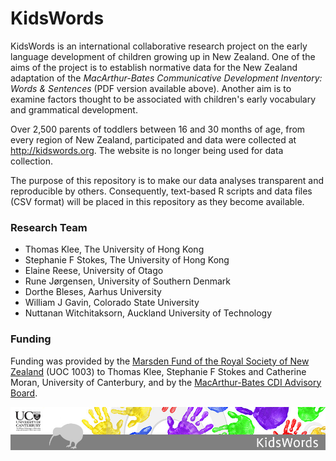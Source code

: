 # KidsWords

KidsWords is an international collaborative research project on the early language development of children growing up in New Zealand. 
One of the aims of the project is to establish normative data for the New Zealand adaptation of the
*MacArthur-Bates Communicative Development Inventory: Words & Sentences* (PDF version available above). Another aim is to examine factors thought to be associated with children's early vocabulary and grammatical development.

Over 2,500 parents of toddlers between 16 and 30 months of age, from every region of New Zealand, participated and data were collected at http://kidswords.org. The website is no longer being used for data collection. 

The purpose of this repository is to make our data analyses transparent and reproducible by others. Consequently, text-based R scripts and data files (CSV format) will be placed in this repository as they become available.

### Research Team

* Thomas Klee, The University of Hong Kong
* Stephanie F Stokes, The University of Hong Kong
* Elaine Reese, University of Otago
* Rune Jørgensen, University of Southern Denmark
* Dorthe Bleses, Aarhus University
* William J Gavin, Colorado State University
* Nuttanan Witchitaksorn, Auckland University of Technology

### Funding

Funding was provided by the [Marsden Fund of the Royal Society of New Zealand](http://royalsociety.org.nz/programmes/funds/marsden/) (UOC 1003) to Thomas Klee, Stephanie F Stokes and Catherine Moran, University of Canterbury, and by the [MacArthur-Bates CDI Advisory Board](https://mb-cdi.stanford.edu/board.html).

![](images/CMDS1836_Kids_Word_Banner.jpg)